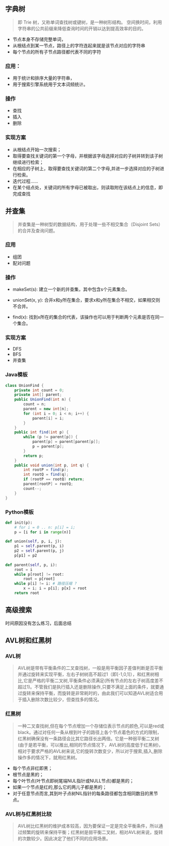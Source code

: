 ## 字典树
> 即 Trie 树，又称单词查找树或键树，是一种树形结构。
空间换时间，利用字符串的公共前缀来降低查询时间的开销以达到提高效率的目的。

- 节点本身不存储完整单词， 
- 从根结点到某一节点，路径上的字符连起来就是该节点对应的字符串
- 每个节点的所有子节点路径都代表不同的字符
 ### 应用：
 - 用于统计和排序大量的字符串，
 - 用于搜索引擎系统用于文本词频统计。

 ### 操作
 - 查找
 - 插入
 - 删除

 ### 实现方案
- 从根结点开始一次搜索；
- 取得要查找关键词的第一个字母，并根据该字母选择对应的子树并转到该子树继续进行检索；
- 在相应的子树上，取得要查找关键词的第二个字母,并进一步选择对应的子树进行检索。
- 迭代过程……
- 在某个结点处，关键词的所有字母已被取出，则读取附在该结点上的信息，即完成查找

## 并查集
> 并查集是一种树型的数据结构，用于处理一些不相交集合（Disjoint Sets）的合并及查询问题。  

### 应用
- 组团
- 配对问题

### 操作
- makeSet(s):
建立一个新的并查集，其中包含s个元素集合。

- unionSet(x, y):
合并x和y所在集合，要求x和y所在集合不相交，如果相交则不合并。

- find(x):
找到x所在的集合的代表，该操作也可以用于判断两个元素是否在同一个集合。

### 实现方案
- DFS
- BFS
- 并查集


### Java模板

```java
class UnionFind { 
	private int count = 0; 
	private int[] parent; 
	public UnionFind(int n) { 
		count = n; 
		parent = new int[n]; 
		for (int i = 0; i < n; i++) { 
			parent[i] = i;
		}
	} 
	public int find(int p) { 
		while (p != parent[p]) { 
			parent[p] = parent[parent[p]]; 
			p = parent[p]; 
		}
		return p; 
	}
	public void union(int p, int q) { 
		int rootP = find(p); 
		int rootQ = find(q); 
		if (rootP == rootQ) return; 
		parent[rootP] = rootQ; 
		count--;
	}
}

```


### Python模板

```Python
def init(p): 
	# for i = 0 .. n: p[i] = i; 
	p = [i for i in range(n)] 
 
def union(self, p, i, j): 
	p1 = self.parent(p, i) 
	p2 = self.parent(p, j) 
	p[p1] = p2 
 
def parent(self, p, i): 
	root = i 
	while p[root] != root: 
		root = p[root] 
	while p[i] != i: # 路径压缩 ?
		x = i; i = p[i]; p[x] = root 
	return root
```
## 高级搜索
时间原因没有怎么练习，后面总结

## AVL树和红黑树

### AVL树
>AVL树是带有平衡条件的二叉查找树，一般是用平衡因子差值判断是否平衡并通过旋转来实现平衡，左右子树树高不超过1（即[-1,0,1]），和红黑树相比,它是严格的平衡二叉树,平衡条件必须满足(所有节点的左右子树高度差不超过1)。不管我们是执行插入还是删除操作,只要不满足上面的条件，就要通过旋转来保持平衡，而旋转是非常耗时的，由此我们可以知道AVL树适合用于插入删除次数比较少，但查找多的情况。


### 红黑树
> 一种二叉查找树,但在每个节点增加一个存储位表示节点的颜色,可以是red或black。通过对任何一条从根到叶子的路径上各个节点着色的方式的限制，红黑树确保没有一条路径会比其它路径长出两倍。它是一种弱平衡二叉树(由于是若平衡，可以推出,相同的节点情况下，AVL树的高度低于红黑树)，相对于要求严格的AVL树来说,它的旋转次数变少，所以对于搜索,插入,删除操作多的情况下，就用红黑树。

- 每个节点非红即黑；
- 根节点是黑的；
- 每个叶节点(叶节点即树尾端NUL指针或NULL节点)都是黑的；
- 如果一个节点是红的,那么它的两儿子都是黑的；
- 对于任意节点而言,其到叶子点树NIL指针的每条路径都包含相同数目的黑节点。



### AVL树与红黑树比较
> AVL树比红黑树的维护成本较高，因为要保证一定是完全平衡条件，所以通过频繁的旋转来保持平衡；红黑树是弱平衡二叉树，相对AVL树来说，旋转的次数较少。因此决定了他们不同的应用场景。
